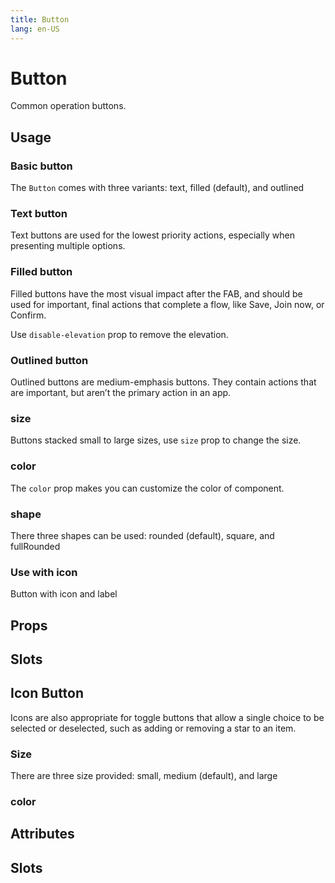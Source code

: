 ```yaml
---
title: Button
lang: en-US
---
```


<script setup lang="ts">
  import props from "../../../example/button/description/en-props.ts";
  import slots from "../../../example/button/description/en-slots.ts";
</script>

# Button

Common operation buttons.

## Usage

### Basic button

The `Button` comes with three variants: text, filled (default), and outlined

<demo src="../../../example/button/basic.vue" preview="[2-4]" />

### Text button

Text buttons are used for the lowest priority actions, especially when presenting multiple options.

<demo src="../../../example/button/text.vue" preview="[2, 3]" />

### Filled button

Filled buttons have the most visual impact after the FAB, and should be used for important, final actions that complete a flow, like Save, Join now, or Confirm.

<demo src="../../../example/button/filled.vue" />

Use `disable-elevation` prop to remove the elevation.

<demo src="../../../example/button/no-elevation.vue" />


### Outlined button

Outlined buttons are medium-emphasis buttons. They contain actions that are important, but aren’t the primary action in an app.

<demo src="../../../example/button/outlined.vue" />

### size

Buttons stacked small to large sizes, use `size` prop to change the size.

<demo src="../../../example/button/sizes.vue" />

### color

The `color` prop makes you can customize the color of component.

<demo src="../../../example/button/color.vue" />

### shape

There three shapes can be used: rounded (default), square, and fullRounded

<demo src="../../../example/button/shapes.vue" />


### Use with icon

Button with icon and label

<demo src="../../../example/button/icon.vue" />

## Props

<table-block type="propsEn" :data="props" />


## Slots

<table-block type="slotsEn" :data="slots" />

## Icon Button

Icons are also appropriate for toggle buttons that allow a single choice to be selected or deselected, such as adding or removing a star to an item.

<demo src="../../../example/icon-button/basic.vue" />

### Size

There are three size provided: small, medium (default), and large

<demo src="../../../example/icon-button/size.vue" />

### color

<demo src="../../../example/icon-button/color.vue" />


## Attributes

<table-block type="propsEn" :data="props" />

## Slots

<table-block type="slotsEn" :data="slots" />
